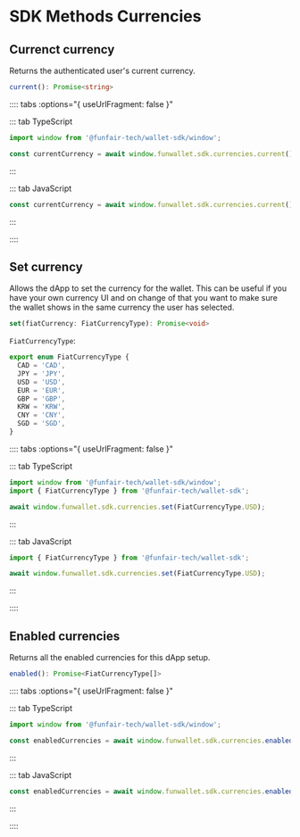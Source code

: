 # SDK Methods Currencies

## Currenct currency

Returns the authenticated user's current currency.

```ts
current(): Promise<string>
```

:::: tabs :options="{ useUrlFragment: false }"

::: tab TypeScript

```ts
import window from '@funfair-tech/wallet-sdk/window';

const currentCurrency = await window.funwallet.sdk.currencies.current();
```

:::

::: tab JavaScript

```js
const currentCurrency = await window.funwallet.sdk.currencies.current();
```

:::

::::

## Set currency

Allows the dApp to set the currency for the wallet. This can be useful if you have your own currency UI and on change of that you want to make sure the wallet shows in the same currency the user has selected.

```ts
set(fiatCurrency: FiatCurrencyType): Promise<void>
```

`FiatCurrencyType`:

```ts
export enum FiatCurrencyType {
  CAD = 'CAD',
  JPY = 'JPY',
  USD = 'USD',
  EUR = 'EUR',
  GBP = 'GBP',
  KRW = 'KRW',
  CNY = 'CNY',
  SGD = 'SGD',
}
```

:::: tabs :options="{ useUrlFragment: false }"

::: tab TypeScript

```ts
import window from '@funfair-tech/wallet-sdk/window';
import { FiatCurrencyType } from '@funfair-tech/wallet-sdk';

await window.funwallet.sdk.currencies.set(FiatCurrencyType.USD);
```

:::

::: tab JavaScript

```js
import { FiatCurrencyType } from '@funfair-tech/wallet-sdk';

await window.funwallet.sdk.currencies.set(FiatCurrencyType.USD);
```

:::

::::

## Enabled currencies

Returns all the enabled currencies for this dApp setup.

```ts
enabled(): Promise<FiatCurrencyType[]>
```

:::: tabs :options="{ useUrlFragment: false }"

::: tab TypeScript

```ts
import window from '@funfair-tech/wallet-sdk/window';

const enabledCurrencies = await window.funwallet.sdk.currencies.enabled();
```

:::

::: tab JavaScript

```js
const enabledCurrencies = await window.funwallet.sdk.currencies.enabled();
```

:::

::::
